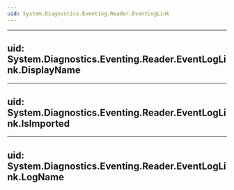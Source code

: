 ```yaml
---
uid: System.Diagnostics.Eventing.Reader.EventLogLink
---
```


---
uid: System.Diagnostics.Eventing.Reader.EventLogLink.DisplayName
---

---
uid: System.Diagnostics.Eventing.Reader.EventLogLink.IsImported
---

---
uid: System.Diagnostics.Eventing.Reader.EventLogLink.LogName
---
